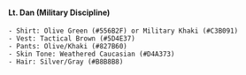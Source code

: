 #### Lt. Dan (Military Discipline)

```
- Shirt: Olive Green (#556B2F) or Military Khaki (#C3B091)
- Vest: Tactical Brown (#5D4E37)
- Pants: Olive/Khaki (#827B60)
- Skin Tone: Weathered Caucasian (#D4A373)
- Hair: Silver/Gray (#B8B8B8)
```
